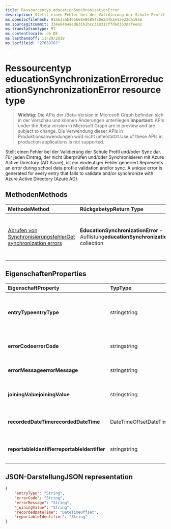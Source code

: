 ```yaml
---
title: Ressourcentyp educationSynchronizationError
description: Stellt einen Fehler bei der Validierung der Schule Profil und/oder Sync dar. Für jeden Eintrag, der nicht überprüfen und/oder Synchronisieren mit Azure Active Directory (AD Azure), ist ein eindeutiger Fehler generiert.
ms.openlocfilehash: 91a633ab4056e8e86854a0e2d45ae13e22da19a8
ms.sourcegitcommit: 334e84b4aed63162bcc31831cffd6d363dafee02
ms.translationtype: MT
ms.contentlocale: de-DE
ms.lasthandoff: 11/29/2018
ms.locfileid: "27058767"
---
```

# <a name="educationsynchronizationerror-resource-type"></a><span data-ttu-id="42a8e-103">Ressourcentyp educationSynchronizationError</span><span class="sxs-lookup"><span data-stu-id="42a8e-103">educationSynchronizationError resource type</span></span>

> <span data-ttu-id="42a8e-104">**Wichtig:** Die APIs der /Beta-Version in Microsoft Graph befinden sich in der Vorschau und können Änderungen unterliegen.</span><span class="sxs-lookup"><span data-stu-id="42a8e-104">**Important:** APIs under the /beta version in Microsoft Graph are in preview and are subject to change.</span></span> <span data-ttu-id="42a8e-105">Die Verwendung dieser APIs in Produktionsanwendungen wird nicht unterstützt.</span><span class="sxs-lookup"><span data-stu-id="42a8e-105">Use of these APIs in production applications is not supported.</span></span>

<span data-ttu-id="42a8e-106">Stellt einen Fehler bei der Validierung der Schule Profil und/oder Sync dar. Für jeden Eintrag, der nicht überprüfen und/oder Synchronisieren mit Azure Active Directory (AD Azure), ist ein eindeutiger Fehler generiert.</span><span class="sxs-lookup"><span data-stu-id="42a8e-106">Represents an error during school data profile validation and/or sync. A unique error is generated for every entry that fails to validate and/or synchronize with Azure Active Directory (Azure AD).</span></span>

## <a name="methods"></a><span data-ttu-id="42a8e-107">Methoden</span><span class="sxs-lookup"><span data-stu-id="42a8e-107">Methods</span></span>

| <span data-ttu-id="42a8e-108">Methode</span><span class="sxs-lookup"><span data-stu-id="42a8e-108">Method</span></span> | <span data-ttu-id="42a8e-109">Rückgabetyp</span><span class="sxs-lookup"><span data-stu-id="42a8e-109">Return Type</span></span> | <span data-ttu-id="42a8e-110">Beschreibung</span><span class="sxs-lookup"><span data-stu-id="42a8e-110">Description</span></span> |
|:-|:-|:-|
| [<span data-ttu-id="42a8e-111">Abrufen von Synchronisierungsfehler</span><span class="sxs-lookup"><span data-stu-id="42a8e-111">Get synchronization errors</span></span>](../api/educationsynchronizationerrors-get.md) | <span data-ttu-id="42a8e-112">**EducationSynchronizationError** -Auflistung</span><span class="sxs-lookup"><span data-stu-id="42a8e-112">**educationSynchronizationError** collection</span></span>| <span data-ttu-id="42a8e-113">Gibt die Liste der Synchronisierungsfehler im Zusammenhang mit einem Profil.</span><span class="sxs-lookup"><span data-stu-id="42a8e-113">Returns the list of synchronization errors associated with a profile.</span></span> |

## <a name="properties"></a><span data-ttu-id="42a8e-114">Eigenschaften</span><span class="sxs-lookup"><span data-stu-id="42a8e-114">Properties</span></span>

| <span data-ttu-id="42a8e-115">Eigenschaft</span><span class="sxs-lookup"><span data-stu-id="42a8e-115">Property</span></span> | <span data-ttu-id="42a8e-116">Typ</span><span class="sxs-lookup"><span data-stu-id="42a8e-116">Type</span></span> | <span data-ttu-id="42a8e-117">Beschreibung</span><span class="sxs-lookup"><span data-stu-id="42a8e-117">Description</span></span> |
|:-|:-|:-|
| <span data-ttu-id="42a8e-118">**entryType**</span><span class="sxs-lookup"><span data-stu-id="42a8e-118">**entryType**</span></span> | <span data-ttu-id="42a8e-119">string</span><span class="sxs-lookup"><span data-stu-id="42a8e-119">string</span></span> |  <span data-ttu-id="42a8e-120">Stellt die Sync-Entität (Schule, Abschnitt, Student, Lehrer).</span><span class="sxs-lookup"><span data-stu-id="42a8e-120">Represents the sync entity (school, section, student, teacher).</span></span>       |
| <span data-ttu-id="42a8e-121">**<ui>errorCode</ui>**</span><span class="sxs-lookup"><span data-stu-id="42a8e-121">**errorCode**</span></span> | <span data-ttu-id="42a8e-122">string</span><span class="sxs-lookup"><span data-stu-id="42a8e-122">string</span></span> |  <span data-ttu-id="42a8e-123">Stellt den Fehlercode für diesen Fehler.</span><span class="sxs-lookup"><span data-stu-id="42a8e-123">Represents the error code for this error.</span></span>         |
| <span data-ttu-id="42a8e-124">**errorMessage**</span><span class="sxs-lookup"><span data-stu-id="42a8e-124">**errorMessage**</span></span> | <span data-ttu-id="42a8e-125">string</span><span class="sxs-lookup"><span data-stu-id="42a8e-125">string</span></span> |  <span data-ttu-id="42a8e-126">Enthält eine Beschreibung des Fehlers.</span><span class="sxs-lookup"><span data-stu-id="42a8e-126">Contains a description of the error.</span></span>        |
| <span data-ttu-id="42a8e-127">**joiningValue**</span><span class="sxs-lookup"><span data-stu-id="42a8e-127">**joiningValue**</span></span> | <span data-ttu-id="42a8e-128">string</span><span class="sxs-lookup"><span data-stu-id="42a8e-128">string</span></span> |  <span data-ttu-id="42a8e-129">Der eindeutige Bezeichner für den Eintrag.</span><span class="sxs-lookup"><span data-stu-id="42a8e-129">The unique identifier for the entry.</span></span>         |
| <span data-ttu-id="42a8e-130">**recordedDateTime**</span><span class="sxs-lookup"><span data-stu-id="42a8e-130">**recordedDateTime**</span></span> | <span data-ttu-id="42a8e-131">DateTimeOffset</span><span class="sxs-lookup"><span data-stu-id="42a8e-131">DateTimeOffset</span></span> | <span data-ttu-id="42a8e-132">Der Zeitpunkt des Auftretens dieses Fehlers.</span><span class="sxs-lookup"><span data-stu-id="42a8e-132">The time of occurrence of this error.</span></span>         |
| <span data-ttu-id="42a8e-133">**reportableIdentifier**</span><span class="sxs-lookup"><span data-stu-id="42a8e-133">**reportableIdentifier**</span></span> | <span data-ttu-id="42a8e-134">string</span><span class="sxs-lookup"><span data-stu-id="42a8e-134">string</span></span> | <span data-ttu-id="42a8e-135">Der Bezeichner für diesen Fehlereintrag.</span><span class="sxs-lookup"><span data-stu-id="42a8e-135">The identifier of this error entry.</span></span>       |

## <a name="json-representation"></a><span data-ttu-id="42a8e-136">JSON-Darstellung</span><span class="sxs-lookup"><span data-stu-id="42a8e-136">JSON representation</span></span>
<!-- {
  "blockType": "resource",
  "optionalProperties": [

  ],
  "@odata.type": "#microsoft.graph.educationSynchronizationError"
}-->

```json
{
    "entryType": "String",
    "errorCode": "String",
    "errorMessage": "String",
    "joiningValue": "String",
    "recordedDateTime": "DateTimeOffset",
    "reportableIdentifier": "String"
}
```
